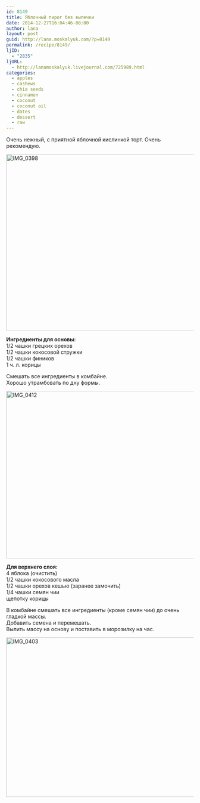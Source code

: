 ```yaml
---
id: 8149
title: Яблочный пирог без выпечки
date: 2014-12-27T16:04:46-08:00
author: lana
layout: post
guid: http://lana.moskalyuk.com/?p=8149
permalink: /recipe/8149/
ljID:
  - "2835"
ljURL:
  - http://lanamoskalyuk.livejournal.com/725989.html
categories:
  - apples
  - cashews
  - chia seeds
  - cinnamon
  - coconut
  - coconut oil
  - dates
  - dessert
  - raw
---
```

Очень нежный, с приятной яблочной кислинкой торт. Очень рекомендую.

<img loading="lazy" src="https://farm8.staticflickr.com/7522/16122839482_51c4b9aa45_c.jpg" alt="IMG_0398" width="800" height="474" /> 

**Ингредиенты для основы:**  
1/2 чашки грецких орехов  
1/2 чашки кокосовой стружки  
1/2 чашки фиников  
1 ч. л. корицы

Смешать все ингредиенты в комбайне.  
Хорошо утрамбовать по дну формы.

<img loading="lazy" src="https://farm8.staticflickr.com/7479/16122838182_83317b5bdf_c.jpg" alt="IMG_0412" width="800" height="449" /> 

**Для верхнего слоя:**  
4 яблока (очистить)  
1/2 чашки кокосового масла  
1/2 чашки орехов кешью (заранее замочить)  
1/4 чашки семян чии  
щепотку корицы

В комбайне смешать все ингредиенты (кроме семян чии) до очень гладкой массы.  
Добавить семена и перемешать.  
Вылить массу на основу и поставить в морозилку на час.

<img loading="lazy" src="https://farm8.staticflickr.com/7557/16123563465_53690a2bc8_c.jpg" alt="IMG_0403" width="800" height="428" />